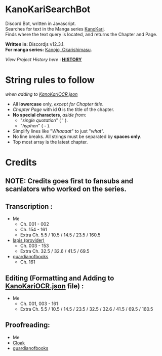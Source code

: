 # KanoKariSearchBot

Discord Bot, written in Javascript. <br>
Searches for text in the Manga series [KanoKari](https://anilist.co/manga/99943/Kanojo-Okarishimasu). <br>
Finds where the text query is located, and returns the Chapter and Page. <br>

**Written in:** Discordjs v12.3.1. <br>
**For manga series:** [Kanojo, Okarishimasu](https://anilist.co/manga/99943/Kanojo-Okarishimasu).

*View Project History here* : [**HISTORY**](/HISTORY.md)

# String rules to follow
*when adding to [KanoKariOCR.json](/KanoKariOCR.json)*

- All **lowercase** only, *except for Chapter title*.
- *Chapter Page* with id **0** is the title of the chapter.
- **No special characters**, *aside from*:
  - "*single quotation*" ( **'** ).
  - "*hyphen*" ( **-** ).
- Simplify lines like "*Whaaaat*" to just "*what*".
- No line breaks. All strings must be separated by **spaces only**.
- Top most array is the latest chapter.

# Credits

## NOTE: Credits goes first to fansubs and scanlators who worked on the series.

## Transcription :
- Me
    - Ch. 001 - 002
	- Ch. 154 - 161
	- Extra Ch. 5.5 / 10.5 / 14.5 / 23.5 / 160.5
- [lapis (provider)](https://discordhub.com/profile/377748624337272836)
	- Ch. 003 - 153
	- Extra Ch. 32.5 / 32.6 / 41.5 / 69.5
- [guardianofbooks](https://www.reddit.com/u/guardianofbooks)
    - Ch. 161
	
## Editing (Formatting and Adding to [KanoKariOCR.json](/KanoKariOCR.json) file) :
- Me
	- Ch. 001, 003 - 161
	- Extra Ch. 5.5 / 10.5 / 14.5 / 23.5 / 32.5 / 32.6 / 41.5 / 69.5 / 160.5
	
## Proofreading:
- Me
- [Cloak](https://www.reddit.com/u/CloakedUnderShadows)
- [guardianofbooks](https://www.reddit.com/u/guardianofbooks)